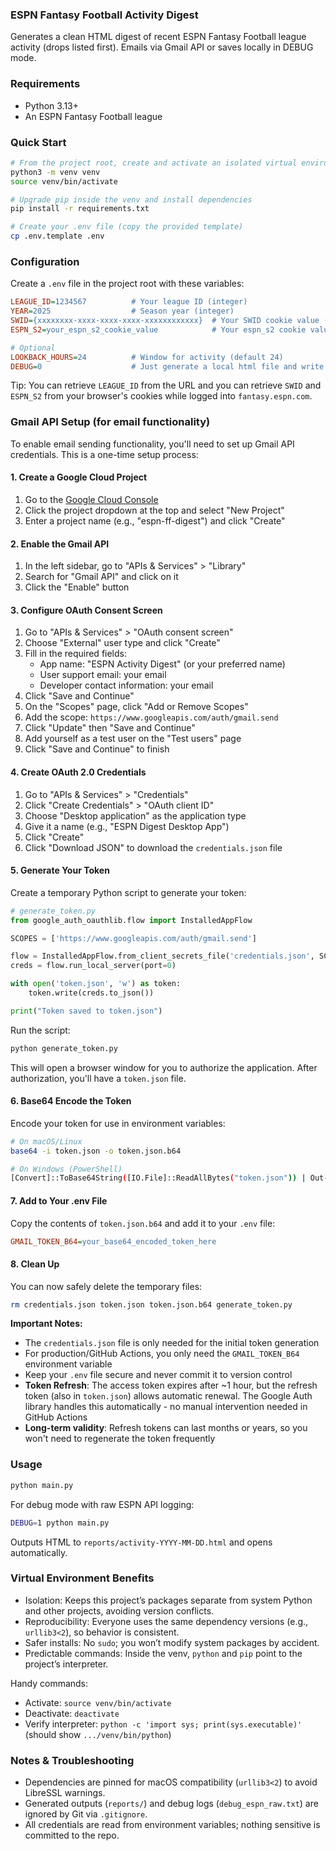 ### ESPN Fantasy Football Activity Digest

Generates a clean HTML digest of recent ESPN Fantasy Football league activity (drops listed first). Emails via Gmail API or saves locally in DEBUG mode.

### Requirements
- Python 3.13+
- An ESPN Fantasy Football league

### Quick Start
```bash
# From the project root, create and activate an isolated virtual environment
python3 -m venv venv
source venv/bin/activate

# Upgrade pip inside the venv and install dependencies
pip install -r requirements.txt

# Create your .env file (copy the provided template)
cp .env.template .env
```

### Configuration
Create a `.env` file in the project root with these variables:
```ini
LEAGUE_ID=1234567          # Your league ID (integer)
YEAR=2025                  # Season year (integer)
SWID={xxxxxxxx-xxxx-xxxx-xxxx-xxxxxxxxxxxx}  # Your SWID cookie value (including braces)
ESPN_S2=your_espn_s2_cookie_value            # Your espn_s2 cookie value

# Optional
LOOKBACK_HOURS=24          # Window for activity (default 24)
DEBUG=0                    # Just generate a local html file and write raw API output to debug_espn_raw.txt when 1/true
```

Tip: You can retrieve `LEAGUE_ID` from the URL and you can retrieve `SWID` and `ESPN_S2` from your browser's cookies while logged into `fantasy.espn.com`.

### Gmail API Setup (for email functionality)

To enable email sending functionality, you'll need to set up Gmail API credentials. This is a one-time setup process:

#### 1. Create a Google Cloud Project

1. Go to the [Google Cloud Console](https://console.cloud.google.com/)
2. Click the project dropdown at the top and select "New Project"
3. Enter a project name (e.g., "espn-ff-digest") and click "Create"

#### 2. Enable the Gmail API

1. In the left sidebar, go to "APIs & Services" > "Library"
2. Search for "Gmail API" and click on it
3. Click the "Enable" button

#### 3. Configure OAuth Consent Screen

1. Go to "APIs & Services" > "OAuth consent screen"
2. Choose "External" user type and click "Create"
3. Fill in the required fields:
   - App name: "ESPN Activity Digest" (or your preferred name)
   - User support email: your email
   - Developer contact information: your email
4. Click "Save and Continue"
5. On the "Scopes" page, click "Add or Remove Scopes"
6. Add the scope: `https://www.googleapis.com/auth/gmail.send`
7. Click "Update" then "Save and Continue"
8. Add yourself as a test user on the "Test users" page
9. Click "Save and Continue" to finish

#### 4. Create OAuth 2.0 Credentials

1. Go to "APIs & Services" > "Credentials"
2. Click "Create Credentials" > "OAuth client ID"
3. Choose "Desktop application" as the application type
4. Give it a name (e.g., "ESPN Digest Desktop App")
5. Click "Create"
6. Click "Download JSON" to download the `credentials.json` file

#### 5. Generate Your Token

Create a temporary Python script to generate your token:

```python
# generate_token.py
from google_auth_oauthlib.flow import InstalledAppFlow

SCOPES = ['https://www.googleapis.com/auth/gmail.send']

flow = InstalledAppFlow.from_client_secrets_file('credentials.json', SCOPES)
creds = flow.run_local_server(port=0)

with open('token.json', 'w') as token:
    token.write(creds.to_json())

print("Token saved to token.json")
```

Run the script:
```bash
python generate_token.py
```

This will open a browser window for you to authorize the application. After authorization, you'll have a `token.json` file.

#### 6. Base64 Encode the Token

Encode your token for use in environment variables:

```bash
# On macOS/Linux
base64 -i token.json -o token.json.b64

# On Windows (PowerShell)
[Convert]::ToBase64String([IO.File]::ReadAllBytes("token.json")) | Out-File -FilePath "token.json.b64" -Encoding ASCII
```

#### 7. Add to Your .env File

Copy the contents of `token.json.b64` and add it to your `.env` file:

```ini
GMAIL_TOKEN_B64=your_base64_encoded_token_here
```

#### 8. Clean Up

You can now safely delete the temporary files:
```bash
rm credentials.json token.json token.json.b64 generate_token.py
```

**Important Notes:**
- The `credentials.json` file is only needed for the initial token generation
- For production/GitHub Actions, you only need the `GMAIL_TOKEN_B64` environment variable
- Keep your `.env` file secure and never commit it to version control
- **Token Refresh**: The access token expires after ~1 hour, but the refresh token (also in `token.json`) allows automatic renewal. The Google Auth library handles this automatically - no manual intervention needed in GitHub Actions
- **Long-term validity**: Refresh tokens can last months or years, so you won't need to regenerate the token frequently

### Usage
```bash
python main.py
```

For debug mode with raw ESPN API logging:
```bash
DEBUG=1 python main.py
```

Outputs HTML to `reports/activity-YYYY-MM-DD.html` and opens automatically.

### Virtual Environment Benefits
- Isolation: Keeps this project’s packages separate from system Python and other projects, avoiding version conflicts.
- Reproducibility: Everyone uses the same dependency versions (e.g., `urllib3<2`), so behavior is consistent.
- Safer installs: No `sudo`; you won’t modify system packages by accident.
- Predictable commands: Inside the venv, `python` and `pip` point to the project’s interpreter.

Handy commands:
- Activate: `source venv/bin/activate`
- Deactivate: `deactivate`
- Verify interpreter: `python -c 'import sys; print(sys.executable)'` (should show `.../venv/bin/python`)

### Notes & Troubleshooting
- Dependencies are pinned for macOS compatibility (`urllib3<2`) to avoid LibreSSL warnings.
- Generated outputs (`reports/`) and debug logs (`debug_espn_raw.txt`) are ignored by Git via `.gitignore`.
- All credentials are read from environment variables; nothing sensitive is committed to the repo.
